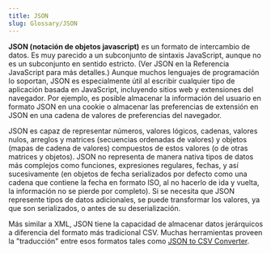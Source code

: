 ```yaml
---
title: JSON
slug: Glossary/JSON
---
```


**JSON (notación de objetos javascript)** es un formato de intercambio de datos. Es muy parecido a un subconjunto de sintaxis JavaScript, aunque no es un subconjunto en sentido estricto. (Ver JSON en la Referencia JavaScript para más detalles.) Aunque muchos lenguajes de programación lo soportan, JSON es especialmente útil al escribir cualquier tipo de aplicación basada en JavaScript, incluyendo sitios web y extensiones del navegador. Por ejemplo, es posible almacenar la información del usuario en formato JSON en una cookie o almacenar las preferencias de extensión en JSON en una cadena de valores de preferencias del navegador.

JSON es capaz de representar números, valores lógicos, cadenas, valores nulos, arreglos y matrices (secuencias ordenadas de valores) y objetos (mapas de cadena de valores) compuestos de estos valores (o de otras matrices y objetos). JSON no representa de manera nativa tipos de datos más complejos como funciones, expresiones regulares, fechas, y así sucesivamente (en objetos de fecha serializados por defecto como una cadena que contiene la fecha en formato ISO, al no hacerlo de ida y vuelta, la información no se pierde por completo). Si se necesita que JSON represente tipos de datos adicionales, se puede transformar los valores, ya que son serializados, o antes de su deserialización.

Más similar a XML, JSON tiene la capacidad de almacenar datos jerárquicos a diferencia del formato más tradicional CSV. Muchas herramientas proveen la "traducción" entre esos formatos tales como [JSON to CSV Converter](https://json-csv.com).

